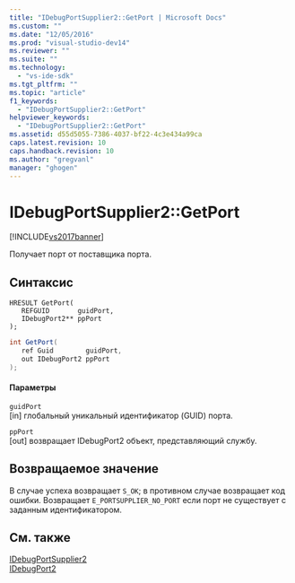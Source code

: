 ```yaml
---
title: "IDebugPortSupplier2::GetPort | Microsoft Docs"
ms.custom: ""
ms.date: "12/05/2016"
ms.prod: "visual-studio-dev14"
ms.reviewer: ""
ms.suite: ""
ms.technology: 
  - "vs-ide-sdk"
ms.tgt_pltfrm: ""
ms.topic: "article"
f1_keywords: 
  - "IDebugPortSupplier2::GetPort"
helpviewer_keywords: 
  - "IDebugPortSupplier2::GetPort"
ms.assetid: d55d5055-7386-4037-bf22-4c3e434a99ca
caps.latest.revision: 10
caps.handback.revision: 10
ms.author: "gregvanl"
manager: "ghogen"
---
```

# IDebugPortSupplier2::GetPort
[!INCLUDE[vs2017banner](../../../code-quality/includes/vs2017banner.md)]

Получает порт от поставщика порта.  
  
## Синтаксис  
  
```cpp#  
HRESULT GetPort(   
   REFGUID       guidPort,  
   IDebugPort2** ppPort  
);  
```  
  
```c#  
int GetPort(   
   ref Guid        guidPort,  
   out IDebugPort2 ppPort  
);  
```  
  
#### Параметры  
 `guidPort`  
 \[in\] глобальный уникальный идентификатор \(GUID\) порта.  
  
 `ppPort`  
 \[out\] возвращает IDebugPort2 объект, представляющий службу.  
  
## Возвращаемое значение  
 В случае успеха возвращает `S_OK`; в противном случае возвращает код ошибки.  Возвращает `E_PORTSUPPLIER_NO_PORT` если порт не существует с заданным идентификатором.  
  
## См. также  
 [IDebugPortSupplier2](../../../extensibility/debugger/reference/idebugportsupplier2.md)   
 [IDebugPort2](../../../extensibility/debugger/reference/idebugport2.md)